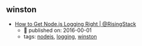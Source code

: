 winston 
---
* [How to Get Node.js Logging Right | @RisingStack](https://blog.risingstack.com/node-js-logging-tutorial/)
    * :calendar: published on: 2016-00-01
    * tags: [nodejs](../tags/nodejs.md), [logging](../tags/logging.md), [winston](../tags/winston.md)
